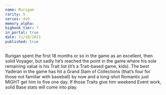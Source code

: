 ```yaml
---
name: Rurigan
rarity: 5
series: ds9
memory_alpha:
bigbook_tier: 7
in_portal: true
date: 21/10/2021
published: true
---
```


Rurigan spent the first 18 months or so in the game as an excellent, then solid Voyager, but sadly he’s reached the point in the game where his sole remaining value is his Trait list (it’s a Trait-based game, kids). The best Yaderan in the game has hit a Grand Slam of Collections (that’s four for those not familiar with baseball) by now and a long-shot Romantic just MIGHT get him to five one day. If those Traits give him weekend Event work, solid Base stats will come into play.
